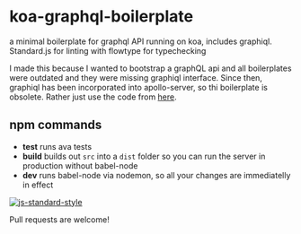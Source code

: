 # koa-graphql-boilerplate  
a minimal boilerplate for graphql API running on koa, includes graphiql. Standard.js for linting with flowtype for typechecking

I made this because I wanted to bootstrap a graphQL api and all boilerplates were outdated and they were missing graphiql interface. Since then, graphiql has been incorporated into apollo-server, so thi boilerplate is obsolete. Rather just use the code from [here](https://github.com/apollographql/apollo-server#koa).

## npm commands

- **test** runs ava tests
- **build** builds out `src` into a `dist` folder so you can run the server in production without babel-node
- **dev** runs babel-node via nodemon, so all your changes are immediatelly in effect

[![js-standard-style](https://cdn.rawgit.com/feross/standard/master/badge.png)](https://github.com/feross/standard)

Pull requests are welcome!
